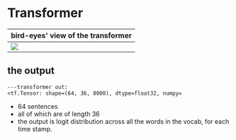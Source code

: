 
# Transformer


bird-eyes' view of the transformer|
---|
![](http://jalammar.github.io/images/t/transformer_resideual_layer_norm_3.png)|



## the output
```
---transformer out:
<tf.Tensor: shape=(64, 36, 8000), dtype=float32, numpy=
```
- 64 sentences
- all of which are of length 36
- the output is logit distribution across all the words in the vocab, for each time stamp.

